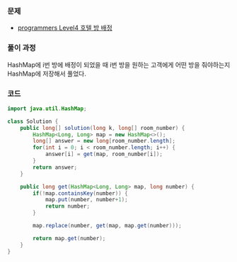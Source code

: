 ### 문제

- [programmers Level4 호텔 방 배정](https://programmers.co.kr/learn/courses/30/lessons/64063)

### 풀이 과정

HashMap에 i번 방에 배정이 되었을 때 i번 방을 원하는 고객에게 어떤 방을 줘야하는지 HashMap에 저장해서 풀었다.

### 코드

```java
import java.util.HashMap;

class Solution {
    public long[] solution(long k, long[] room_number) {
        HashMap<Long, Long> map = new HashMap<>();
        long[] answer = new long[room_number.length];
        for(int i = 0; i < room_number.length; i++) {
            answer[i] = get(map, room_number[i]);
        }
        return answer;
    }

    public long get(HashMap<Long, Long> map, long number) {
        if(!map.containsKey(number)) {
            map.put(number, number+1);
            return number;
        }

        map.replace(number, get(map, map.get(number)));

        return map.get(number);
    }
}
```

